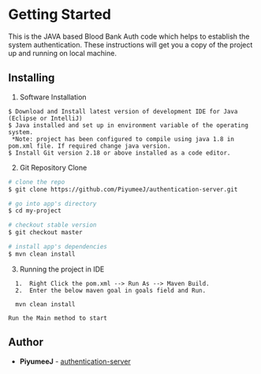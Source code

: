 # Getting Started

This is the JAVA based Blood Bank Auth code which helps to establish the system authentication. 
These instructions will get you a copy of the project up and running on local machine.

## Installing

1. Software Installation
  
 ``` 
$ Download and Install latest version of development IDE for Java (Eclipse or IntelliJ)
$ Java installed and set up in environment variable of the operating system.
  *Note: project has been configured to compile using java 1.8 in pom.xml file. If required change java version.
$ Install Git version 2.18 or above installed as a code editor.	
```

2. Git Repository Clone

``` bash
# clone the repo
$ git clone https://github.com/PiyumeeJ/authentication-server.git

# go into app's directory
$ cd my-project

# checkout stable version
$ git checkout master

# install app's dependencies
$ mvn clean install
```
	
3. Running the project in IDE 

  ```
	1.	Right Click the pom.xml --> Run As --> Maven Build.
	2.	Enter the below maven goal in goals field and Run.
  ```
  ```
	mvn clean install 
  ```
  ```
  Run the Main method to start
  ```     	
	
## Author 
* **PiyumeeJ** - [authentication-server](https://github.com/PiyumeeJ/authentication-server.git) 
